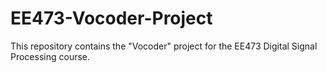 # EE473-Vocoder-Project
This repository contains the "Vocoder" project for the EE473 Digital Signal Processing course.
